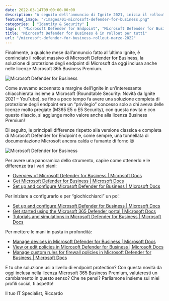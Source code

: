 ```yaml
---
date: 2022-03-14T09:00:00-00:00
description: "A seguito dell'annuncio di Ignite 2021, inizia il rollout massivo di Microsoft Defender for Business, soluzione di protezione degli endpoint."
featured_image: "/images/01-microsoft-defender-for-business.png"
categories: [ "Identity & Security" ]
tags: [ "Microsoft Defender for Endpoint", "Microsoft Defender for Business", "News" ]
title: "Microsoft Defender for Business è in rollout per tutti"
url: "/microsoft-defender-for-business-rollout-marzo-2022"
---
```

Finalmente, a qualche mese dall’annuncio fatto all’ultimo Ignite, è cominciato il rollout massivo di Microsoft Defender for Business, la soluzione di protezione degli endpoint di Microsoft da oggi inclusa anche nelle licenze Microsoft 365 Business Premium.

![Microsoft Defender for Business](/images/01-microsoft-defender-for-business.png)

Come avevamo accennato a margine dell’Ignite in un’interessante chiacchierata insieme a Microsoft (Roundtable Security: Novità da Ignite 2021 – YouTube), se fino a poco tempo fa avere una soluzione completa di protezione degli endpoint era un “privilegio” concesso solo a chi aveva delle licenze molto pregiate (M365 E5 o E5 Security), con questa novità e con questo rilascio, si aggiunge molto valore anche alla licenza Business Premium!

Di seguito, le principali differenze rispetto alla versione classica e completa di Microsoft Defender for Endpoint e, come sempre, una tonnellata di documentazione Microsoft ancora calda e fumante di forno 😉

![Microsoft Defender for Business](/images/02-microsoft-defender-for-business-plan-differences.jpg)

Per avere una panoramica dello strumento, capire come ottenerlo e le differenze tra i vari piani:
- [Overview of Microsoft Defender for Business | Microsoft Docs](https://docs.microsoft.com/en-us/microsoft-365/security/defender-business/mdb-overview?view=o365-worldwide)
- [Get Microsoft Defender for Business | Microsoft Docs](https://docs.microsoft.com/en-us/microsoft-365/security/defender-business/get-defender-business?view=o365-worldwide)
- [Set up and configure Microsoft Defender for Business | Microsoft Docs](https://docs.microsoft.com/en-us/microsoft-365/security/defender-business/mdb-setup-configuration?view=o365-worldwide)

Per iniziare a configurarlo e per “giochicchiarci” un po’:
- [Set up and configure Microsoft Defender for Business | Microsoft Docs](https://docs.microsoft.com/en-us/microsoft-365/security/defender-business/mdb-setup-configuration?view=o365-worldwide)
- [Get started using the Microsoft 365 Defender portal | Microsoft Docs](https://docs.microsoft.com/en-us/microsoft-365/security/defender-business/mdb-get-started?view=o365-worldwide)
- [Tutorials and simulations in Microsoft Defender for Business | Microsoft Docs](https://docs.microsoft.com/en-us/microsoft-365/security/defender-business/mdb-tutorials?view=o365-worldwide)

Per mettere le mani in pasta in profondità:
- [Manage devices in Microsoft Defender for Business | Microsoft Docs](https://docs.microsoft.com/en-us/microsoft-365/security/defender-business/mdb-manage-devices?view=o365-worldwide)
- [View or edit policies in Microsoft Defender for Business | Microsoft Docs](https://docs.microsoft.com/en-us/microsoft-365/security/defender-business/mdb-view-edit-create-policies?view=o365-worldwide)
- [Manage custom rules for firewall policies in Microsoft Defender for Business | Microsoft Docs](https://docs.microsoft.com/en-us/microsoft-365/security/defender-business/mdb-custom-rules-firewall?view=o365-worldwide)

E tu che soluzione usi a livello di endpoint protection? Con questa novità da oggi inclusa nella licenza Microsoft 365 Business Premium, valuteresti un cambiamento in questo senso? Che ne pensi? Parliamone insieme sui miei profili social, ti aspetto!

Il tuo IT Specialist, Riccardo